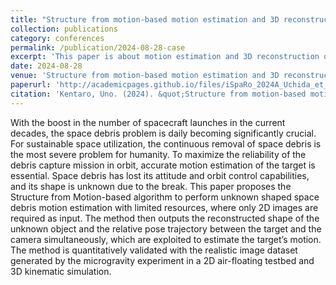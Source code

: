 ```yaml
---
title: "Structure from motion-based motion estimation and 3D reconstruction of unknown shaped space debris"
collection: publications
category: conferences
permalink: /publication/2024-08-28-case
excerpt: 'This paper is about motion estimation and 3D reconstruction of space debris'
date: 2024-08-28
venue: 'Structure from motion-based motion estimation and 3D reconstruction of unknown shaped space debris'
paperurl: 'http://academicpages.github.io/files/iSpaRo_2024A_Uchida_et_al.pdf'
citation: 'Kentaro, Uno. (2024). &quot;Structure from motion-based motion estimation and 3D reconstruction of unknown shaped space debris.&quot; <i>Structure from motion-based motion estimation and 3D reconstruction of unknown shaped space debris</i>. 1(3).'
---
```


With the boost in the number of spacecraft launches in the current decades, the space debris problem is daily becoming significantly crucial. For sustainable space utilization, the continuous removal of space debris is the most severe problem for humanity. To maximize the reliability of the debris capture mission in orbit, accurate motion estimation of the target is essential. Space debris has lost its attitude and orbit control capabilities, and its shape is unknown due to the break. This paper proposes the Structure from Motion-based algorithm to perform unknown shaped space debris motion estimation with limited resources, where only 2D images are required as input. The method then outputs the reconstructed shape of the unknown object and the relative pose trajectory between the target and the camera simultaneously, which are exploited to estimate the target’s motion. The method is quantitatively validated with the realistic image dataset generated by the microgravity experiment in a 2D air-floating testbed and 3D kinematic simulation.
